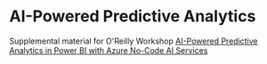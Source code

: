 # AI-Powered Predictive Analytics

Supplemental material for O'Reilly Workshop [AI-Powered Predictive Analytics in Power BI with Azure No-Code AI Services](https://www.oreilly.com/live-events/ai-powered-predictive-analytics-in-power-bi-with-azure-no-code-ai-services/0636920071329/)
